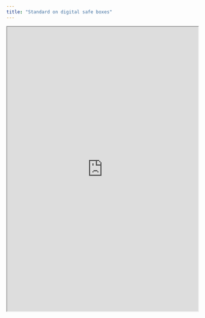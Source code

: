 ```yaml
---
title: "Standard on digital safe boxes"
---
```




<iframe height="750" width="100%" src="https://ewelton.github.io/ktest/wiki.html#Standard%20on%20digital%20safe%20boxes"></iframe>
